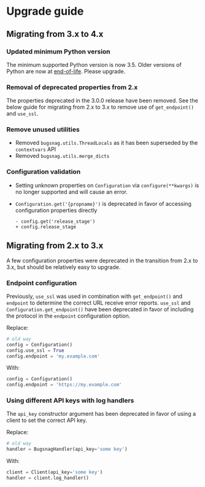 # Upgrade guide

## Migrating from 3.x to 4.x

### Updated minimum Python version
The minimum supported Python version is now 3.5. Older versions of Python are
now at
[end-of-life](https://docs.python.org/devguide/#status-of-python-branches).
Please upgrade.

### Removal of deprecated properties from 2.x

The properties deprecated in the 3.0.0 release have been removed. See the below
guide for migrating from 2.x to 3.x to remove use of `get_endpoint()` and
`use_ssl`.

### Remove unused utilities

* Removed `bugsnag.utils.ThreadLocals` as it has been superseded by the
  `contextvars` API
* Removed `bugsnag.utils.merge_dicts`

### Configuration validation

* Setting unknown properties on `Configuration` via `configure(**kwargs)` is no
longer supported and will cause an error.
* `Configuration.get('{propname}')` is deprecated in favor of accessing
  configuration properties directly

  ```diff+py
  - config.get('release_stage')
  + config.release_stage
  ```

## Migrating from 2.x to 3.x

A few configuration properties were deprecated in the transition from 2.x to
3.x, but should be relatively easy to upgrade.

### Endpoint configuration

Previously, `use_ssl` was used in combination with `get_endpoint()` and
`endpoint` to determine the correct URL receive error reports. `use_ssl` and
`Configuration.get_endpoint()` have been deprecated in favor of including the
protocol in the `endpoint` configuration option.

Replace:

```python
# old way
config = Configuration()
config.use_ssl = True
config.endpoint = 'my.example.com'
```

With:

```python
config = Configuration()
config.endpoint = 'https://my.example.com'
```

### Using different API keys with log handlers

The `api_key` constructor argument has been deprecated in favor of using a
client to set the correct API key.

Replace:

```python
# old way
handler = BugsnagHandler(api_key='some key')
```

With:

```python
client = Client(api_key='some key')
handler = client.log_handler()
```

